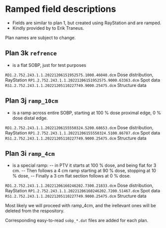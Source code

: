 # Ramped field descriptions

- Fields are similar to plan 1, but created using RayStation and are ramped.
- Kindly provided by to Erik Traneus.

Plan names are subject to change.

## Plan 3k `refrence`
- is a flat SOBP, just for test purposes

`RD1.2.752.243.1.1.20221206151952575.1000.46040.dcm`  Dose distribution, RayStation
`RP1.2.752.243.1.1.20221206151952575.9000.63363.dcm`  Spot data
`RS1.2.752.243.1.1.20221205110227749.9000.25475.dcm`  Structure data

## Plan 3j `ramp_10cm`
- is a ramp across entire SOBP, starting at 100 % dose proximal edge, 0 % dose distal edge.

`RD1.2.752.243.1.1.20221206155550324.5200.68653.dcm`  Dose distribution, RayStation
`RP1.2.752.243.1.1.20221206155550324.5100.86787.dcm`  Spot data
`RS1.2.752.243.1.1.20221205110227749.9000.25475.dcm`  Structure data

## Plan 3i `ramp_4cm`
- is a special ramp:
-- in PTV it starts at 100 % dose, and being flat for 3 cm.
-- Then follows a 4 cm ramp starting at 90 % dose, stopping at 10 % dose,
-- Finally a 3 cm flat section follows at 0 % dose.

`RD1.2.752.243.1.1.20221206160246202.7300.21833.dcm`  Dose distribution, RayStation
`RP1.2.752.243.1.1.20221206160246202.7200.51467.dcm`  Spot data
`RS1.2.752.243.1.1.20221205110227749.9000.25475.dcm`  Structure data

Most likely we will proceed with ramp_4cm, and the irellevant ones will be deleted from the respository.


Corresponding easy-to-read `sobp_*.dat` files are added for each plan.

